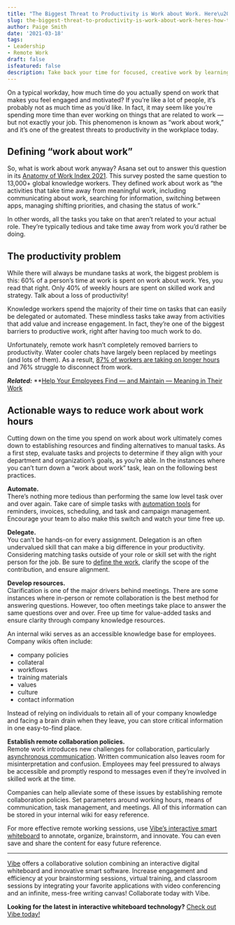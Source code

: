 ```yaml
---
title: "The Biggest Threat to Productivity is Work about Work. Here\u2019s How to Fix It"
slug: the-biggest-threat-to-productivity-is-work-about-work-heres-how-to-fix-it
author: Paige Smith
date: '2021-03-18'
tags:
- Leadership
- Remote Work
draft: false
isfeatured: false
description: Take back your time for focused, creative work by learning to manage work about work.
---
```


On a typical workday, how much time do you actually spend on work that makes you feel engaged and motivated? If you’re like a lot of people, it’s probably not as much time as you’d like. In fact, it may seem like you’re spending more time than ever working on things that are related to work — but not exactly your job. This phenomenon is known as “work about work,” and it’s one of the greatest threats to productivity in the workplace today.

## Defining “work about work”

So, what is work about work anyway? Asana set out to answer this question in its [Anatomy of Work Index 2021](https://asana.com/resources/anatomy-of-work). This survey posted the same question to 13,000+ global knowledge workers. They defined work about work as “the activities that take time away from meaningful work, including communicating about work, searching for information, switching between apps, managing shifting priorities, and chasing the status of work.”

In other words, all the tasks you take on that aren’t related to your actual role. They’re typically tedious and take time away from work you’d rather be doing.

## The productivity problem

While there will always be mundane tasks at work, the biggest problem is this: 60% of a person’s time at work is spent on work about work. Yes, you read that right. Only 40% of weekly hours are spent on skilled work and strategy. Talk about a loss of productivity!

Knowledge workers spend the majority of their time on tasks that can easily be delegated or automated. These mindless tasks take away from activities that add value and increase engagement. In fact, they’re one of the biggest barriers to productive work, right after having too much work to do.

Unfortunately, remote work hasn’t completely removed barriers to productivity. Water cooler chats have largely been replaced by meetings (and lots of them). As a result, [87% of workers are taking on longer hours](https://blog.asana.com/2021/01/anatomy-of-work-index/#close) and 76% struggle to disconnect from work.

***Related:*** **[Help Your Employees Find — and Maintain — Meaning in Their Work](https://vibe.us/blog/help-your-employees-find-and-maintain-meaning-in-their-work/)

## Actionable ways to reduce work about work hours

Cutting down on the time you spend on work about work ultimately comes down to establishing resources and finding alternatives to manual tasks. As a first step, evaluate tasks and projects to determine if they align with your department and organization’s goals, as you’re able. In the instances where you can’t turn down a “work about work” task, lean on the following best practices.

**Automate.**  
There’s nothing more tedious than performing the same low level task over and over again. Take care of simple tasks with [automation tools](https://vibe.us/blog/work-from-home-and-love-it-with-these-must-have-tools/) for reminders, invoices, scheduling, and task and campaign management. Encourage your team to also make this switch and watch your time free up.

**Delegate.**  
You can’t be hands-on for every assignment. Delegation is an often undervalued skill that can make a big difference in your productivity. Considering matching tasks outside of your role or skill set with the right person for the job. Be sure to [define the work](https://hbr.org/2017/10/to-be-a-great-leader-you-have-to-learn-how-to-delegate-well), clarify the scope of the contribution, and ensure alignment.

**Develop resources.**  
Clarification is one of the major drivers behind meetings. There are some instances where in-person or remote collaboration is the best method for answering questions. However, too often meetings take place to answer the same questions over and over. Free up time for value-added tasks and ensure clarity through company knowledge resources.

An internal wiki serves as an accessible knowledge base for employees. Company wikis often include:

- company policies
- collateral
- workflows
- training materials
- values
- culture
- contact information

Instead of relying on individuals to retain all of your company knowledge and facing a brain drain when they leave, you can store critical information in one easy-to-find place.

**Establish remote collaboration policies.**  
Remote work introduces new challenges for collaboration, particularly [asynchronous communication](https://vibe.us/blog/easy-methods-for-better-asynchronous-communication/). Written communication also leaves room for misinterpretation and confusion. Employees may feel pressured to always be accessible and promptly respond to messages even if they’re involved in skilled work at the time.

Companies can help alleviate some of these issues by establishing remote collaboration policies. Set parameters around working hours, means of communication, task management, and meetings. All of this information can be stored in your internal wiki for easy reference.

For more effective remote working sessions, use [Vibe’s interactive smart whiteboard](https://vibe.us/) to annotate, organize, brainstorm, and innovate. You can even save and share the content for easy future reference. 



---

[Vibe](https://vibe.us/) offers a collaborative solution combining an interactive digital whiteboard and innovative smart software. Increase engagement and efficiency at your brainstorming sessions, virtual training, and classroom sessions by integrating your favorite applications with video conferencing and an infinite, mess-free writing canvas! Collaborate today with Vibe.

**Looking for the latest in interactive whiteboard technology?** [Check out Vibe today!](https://vibe.us/order/)
